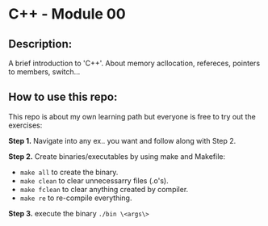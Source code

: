 # C++ - Module 00

## Description:
A brief introduction to 'C++'.
About memory acllocation, refereces, pointers to members, switch...
## How to use this repo:
This repo is about my own learning path but everyone is free to try out the exercises:

**Step 1.** Navigate into any ex.. you want and follow along with Step 2.

**Step 2.** Create binaries/executables by using make and Makefile:
- `make all` to create the binary.
- `make clean` to clear unnecessarry files (.o's).
- `make fclean` to clear anything created by compiler.
- `make re` to re-compile everything.

**Step 3.** execute the binary `./bin \<args\>`
